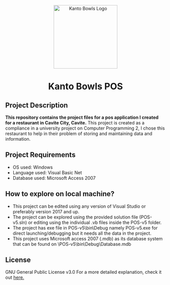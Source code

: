 <p align="center">
<img src="https://media.discordapp.net/attachments/1042839582267428987/1043040593221255230/kanto_logo_cropped.png" alt="Kanto Bowls Logo" width="200" height="200">
</p>

<h1 align="center">Kanto Bowls POS</h1>

## Project Description
**This repository contains the project files for a pos application I created for a restaurant in Cavite City, Cavite.** This project is created as a compliance in a university project on Computer Programming 2, I chose this restaurant to help in their problem of storing and maintaining data and information.

## Project Requirements
* OS used: Windows
* Language used: Visual Basic Net
* Database used: Microsoft Access 2007

## How to explore on local machine?
* This project can be edited using any version of Visual Studio or preferably version 2017 and up.
* The project can be explored using the provided solution file (POS-v5.sln) or editing using the individual .vb files inside the POS-v5 folder.
* The project has exe file in POS-v5\bin\Debug namely POS-v5.exe for direct launching/debugging but it needs all the data in the project.
* This project uses Microsoft access 2007 (.mdb) as its database system that can be found on \POS-v5\bin\Debug\Database.mdb
  
## License
GNU General Public License v3.0 For a more detailed explanation, check it out [here.](https://github.com/Jayveeeee24/Kanto-Bowls_POS/blob/main/LICENSE.md)
